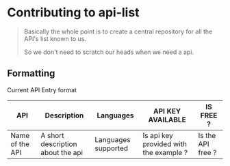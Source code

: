 # Contributing to api-list

> Basically the whole point is to create a central repository for all the API's list known to us. 
>
> So we don't need to scratch our heads when we need a api.

## Formatting
Current API Entry format

API | Description | Languages | API KEY AVAILABLE | IS FREE ?
|---|---|---|---|---|
| Name of the API | A short description about the api | Languages supported | Is api key provided with the example ? | Is the API free ? |
